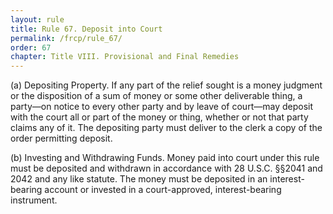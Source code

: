 ```yaml
---
layout: rule
title: Rule 67. Deposit into Court
permalink: /frcp/rule_67/
order: 67
chapter: Title VIII. Provisional and Final Remedies
---
```


(a) Depositing Property. If any part of the relief sought is a money judgment or the disposition of a sum of money or some other deliverable thing, a party—on notice to every other party and by leave of court—may deposit with the court all or part of the money or thing, whether or not that party claims any of it. The depositing party must deliver to the clerk a copy of the order permitting deposit.


(b) Investing and Withdrawing Funds. Money paid into court under this rule must be deposited and withdrawn in accordance with 28 U.S.C. §§2041 and 2042 and any like statute. The money must be deposited in an interest-bearing account or invested in a court-approved, interest-bearing instrument.
